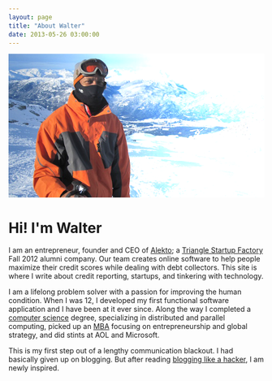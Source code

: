 ```yaml
---
layout: page
title: "About Walter"
date: 2013-05-26 03:00:00
---
```


![](/images/blackcomb.png)

# Hi!  I'm Walter

I am an entrepreneur, founder and CEO of [Alekto][1]; a [Triangle Startup Factory][2] Fall 2012 alumni company. Our team creates online software to help people maximize their credit scores while dealing with debt collectors.  This site is where I write about credit reporting, startups, and tinkering with technology.

I am a lifelong problem solver with a passion for improving the human condition.  When I was 12, I developed my first functional software application and I have been at it ever since.  Along the way I completed a [computer science][3] degree, specializing in distributed and parallel computing, picked up an [MBA][4] focusing on entrepreneurship and global strategy, and did stints at AOL and Microsoft.

This is my first step out of a lengthy communication blackout.  I had basically given up on blogging. But after reading [blogging like a hacker][5], I am newly inspired.

[1]: http://alekto.co
[2]: http://trianglestartupfactory.com
[3]: http://www.cs.gmu.edu/
[4]: http://som.gmu.edu/emba/
[5]: http://tom.preston-werner.com/2008/11/17/blogging-like-a-hacker.html